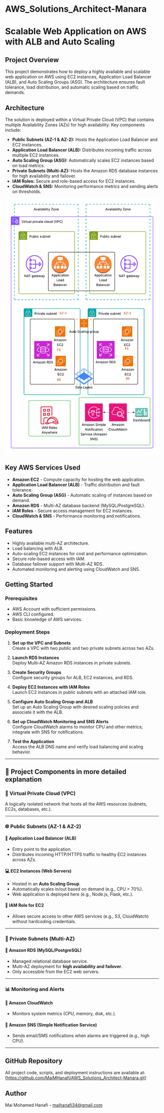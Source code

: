 # AWS_Solutions_Architect-Manara
# Scalable Web Application on AWS with ALB and Auto Scaling

## Project Overview
This project demonstrates how to deploy a highly available and scalable web application on AWS using EC2 instances, Application Load Balancer (ALB), and Auto Scaling Groups (ASG). The architecture ensures fault tolerance, load distribution, and automatic scaling based on traffic demands.

## Architecture
The solution is deployed within a Virtual Private Cloud (VPC) that contains multiple Availability Zones (AZs) for high availability. Key components include:

- **Public Subnets (AZ-1 & AZ-2):** Hosts the Application Load Balancer and EC2 instances.
- **Application Load Balancer (ALB):** Distributes incoming traffic across multiple EC2 instances.
- **Auto Scaling Group (ASG):** Automatically scales EC2 instances based on load metrics.
- **Private Subnets (Multi-AZ):** Hosts the Amazon RDS database instances for high availability and failover.
- **IAM Roles:** Secure and role-based access for EC2 instances.
- **CloudWatch & SNS:** Monitoring performance metrics and sending alerts on thresholds.

![Architecture Diagram](https://github.com/MaiMHanafi/AWS_Solutions_Architect-Manara/blob/main/Scalable%20Web%20Application%20with%20ALB%20and%20Auto%20Scaling_Diagram.png)
## Key AWS Services Used
- **Amazon EC2** - Compute capacity for hosting the web application.
- **Application Load Balancer (ALB)** - Traffic distribution and fault tolerance.
- **Auto Scaling Group (ASG)** - Automatic scaling of instances based on demand.
- **Amazon RDS** - Multi-AZ database backend (MySQL/PostgreSQL).
- **IAM Roles** - Secure access management for EC2 instances.
- **CloudWatch & SNS** - Performance monitoring and notifications.

## Features
- Highly available multi-AZ architecture.
- Load balancing with ALB.
- Auto-scaling EC2 instances for cost and performance optimization.
- Secure role-based access with IAM.
- Database failover support with Multi-AZ RDS.
- Automated monitoring and alerting using CloudWatch and SNS.

## Getting Started

### Prerequisites
- AWS Account with sufficient permissions.
- AWS CLI configured.
- Basic knowledge of AWS services.

### Deployment Steps

1. **Set up the VPC and Subnets**  
   Create a VPC with two public and two private subnets across two AZs.

2. **Launch RDS Instances**  
   Deploy Multi-AZ Amazon RDS instances in private subnets.

3. **Create Security Groups**  
   Configure security groups for ALB, EC2 instances, and RDS.

4. **Deploy EC2 Instances with IAM Roles**  
   Launch EC2 instances in public subnets with an attached IAM role.

5. **Configure Auto Scaling Group and ALB**  
   Set up an Auto Scaling Group with desired scaling policies and associate it with the ALB.

6. **Set up CloudWatch Monitoring and SNS Alerts**  
   Configure CloudWatch alarms to monitor CPU and other metrics; integrate with SNS for notifications.

7. **Test the Application**  
   Access the ALB DNS name and verify load balancing and scaling behavior.



---

## 🔧 Project Components in more detailed explanation

### 🧱 Virtual Private Cloud (VPC)
A logically isolated network that hosts all the AWS resources (subnets, EC2s, databases, etc.).

---

### 🌐 Public Subnets (AZ-1 & AZ-2)

#### 🔁 Application Load Balancer (ALB)
- Entry point to the application.
- Distributes incoming HTTP/HTTPS traffic to healthy EC2 instances across AZs.

#### 💻 EC2 Instances (Web Servers)
- Hosted in an **Auto Scaling Group**.
- Automatically scales in/out based on demand (e.g., CPU > 70%).
- Web application is deployed here (e.g., Node.js, Flask, etc.).

#### 🔐 IAM Role for EC2
- Allows secure access to other AWS services (e.g., S3, CloudWatch) without hardcoding credentials.

---

### 🔐 Private Subnets (Multi-AZ)

#### 💾 Amazon RDS (MySQL/PostgreSQL)
- Managed relational database service.
- Multi-AZ deployment for **high availability and failover**.
- Only accessible from the EC2 web servers.

---

### 📊 Monitoring and Alerts

#### 🧠 Amazon CloudWatch
- Monitors system metrics (CPU, memory, disk, etc.).

#### 📩 Amazon SNS (Simple Notification Service)
- Sends email/SMS notifications when alarms are triggered (e.g., high CPU).

---

## GitHub Repository
All project code, scripts, and deployment instructions are available at:  
[https://github.com/MaiMHanafi/AWS_Solutions_Architect-Manara.git]


## Author
Mai Mohamed Hanafi - maihanafi34@gmail.com
